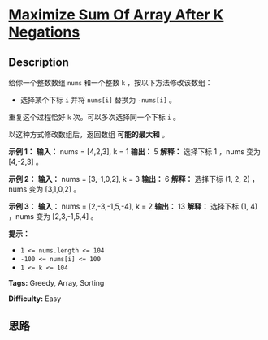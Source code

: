 # [Maximize Sum Of Array After K Negations][title]

## Description

给你一个整数数组 `nums` 和一个整数 `k` ，按以下方法修改该数组：

  * 选择某个下标 `i` 并将 `nums[i]` 替换为 `-nums[i]` 。

重复这个过程恰好 `k` 次。可以多次选择同一个下标 `i` 。

以这种方式修改数组后，返回数组 **可能的最大和** 。



**示例 1：**
            **输入：** nums = [4,2,3], k = 1    **输出：** 5    **解释：** 选择下标 1 ，nums 变为 [4,-2,3] 。    

**示例 2：**
            **输入：** nums = [3,-1,0,2], k = 3    **输出：** 6    **解释：** 选择下标 (1, 2, 2) ，nums 变为 [3,1,0,2] 。    

**示例 3：**
            **输入：** nums = [2,-3,-1,5,-4], k = 2    **输出：** 13    **解释：** 选择下标 (1, 4) ，nums 变为 [2,3,-1,5,4] 。    



**提示：**

  * `1 <= nums.length <= 104`
  * `-100 <= nums[i] <= 100`
  * `1 <= k <= 104`


**Tags:** Greedy, Array, Sorting

**Difficulty:** Easy

## 思路

[title]: https://leetcode-cn.com/problems/maximize-sum-of-array-after-k-negations
